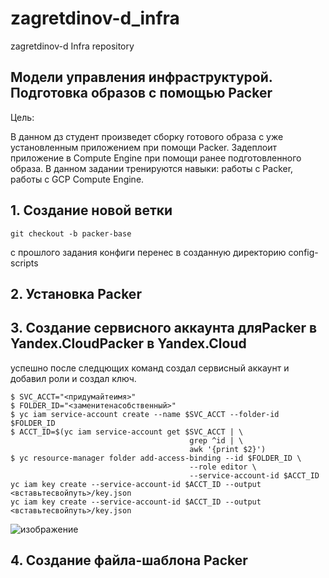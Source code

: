 # zagretdinov-d_infra
zagretdinov-d Infra repository

## Модели управления инфраструктурой. Подготовка образов с помощью Packer
Цель:

В данном дз студент произведет сборку готового образа с уже установленным приложением при помощи Packer. Задеплоит приложение в Compute Engine при помощи ранее подготовленного образа. В данном задании тренируются навыки: работы с Packer, работы с GCP Compute Engine.

## 1. Создание новой ветки
```
git checkout -b packer-base
```
c прошлого задания конфиги перенес в созданную директорию config-scripts


## 2. Установка Packer


## 3. Создание сервисного аккаунта дляPacker в Yandex.CloudPacker в Yandex.Cloud
успешно после следцющих команд создал сервисный аккаунт и добавил роли и создал ключ.
```
$ SVC_ACCT="<придумайтеимя>"
$ FOLDER_ID="<заменитенасобственный>"
$ yc iam service-account create --name $SVC_ACCT --folder-id $FOLDER_ID
$ ACCT_ID=$(yc iam service-account get $SVC_ACCT | \
                                        grep ^id | \
                                        awk '{print $2}')
$ yc resource-manager folder add-access-binding --id $FOLDER_ID \    
                                        --role editor \    
                                        --service-account-id $ACCT_ID
yc iam key create --service-account-id $ACCT_ID --output <вставьтесвойпуть>/key.json
yc iam key create --service-account-id $ACCT_ID --output <вставьтесвойпуть>/key.json
```

![изображение](https://user-images.githubusercontent.com/85208391/123771152-a65e2000-d8ec-11eb-8ba9-534fe509da05.png)


 ## 4. Создание файла-шаблона Packer








